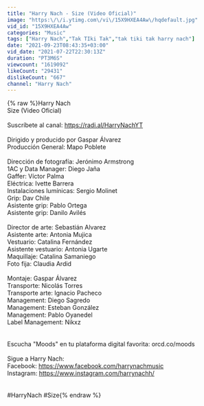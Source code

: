 ```yaml
---
title: "Harry Nach - Size (Video Oficial)"
image: "https:\/\/i.ytimg.com\/vi\/15X9HXEA4Aw\/hqdefault.jpg"
vid_id: "15X9HXEA4Aw"
categories: "Music"
tags: ["Harry Nach","Tak TIki Tak","tak tiki tak harry nach"]
date: "2021-09-23T08:43:35+03:00"
vid_date: "2021-07-22T22:30:13Z"
duration: "PT3M6S"
viewcount: "1619092"
likeCount: "29431"
dislikeCount: "667"
channel: "Harry Nach"
---
```

{% raw %}Harry Nach  <br />Size (Video Oficial)<br /><br />Suscríbete al canal: <a rel="nofollow" target="blank" href="https://radi.al/HarryNachYT">https://radi.al/HarryNachYT</a><br /><br />Dirigido y producido por Gaspar Álvarez<br />Producción General: Mapo Poblete<br /><br />Dirección de fotografía: Jerónimo Armstrong<br />1AC y Data Manager: Diego Jaña<br />Gaffer: Víctor Palma<br />Eléctrica: Ivette Barrera<br />Instalaciones lumínicas: Sergio Molinet<br />Grip: Dav Chile<br />Asistente grip: Pablo Ortega<br />Asistente grip: Danilo Avilés<br /><br />Director de arte: Sebastián Alvarez<br />Asistente arte: Antonia Mujica<br />Vestuario: Catalina Fernández<br />Asistente vestuario: Antonia Ugarte<br />Maquillaje: Catalina Samaniego<br />Foto fija: Claudia Ardid<br /><br />Montaje: Gaspar Álvarez<br />Transporte: Nicolás Torres<br />Transporte arte: Ignacio Pacheco<br />Management: Diego Sagredo<br />Management: Esteban González<br />Management: Pablo Oyanedel <br />Label Management: Nikxz<br /><br /><br />Escucha &quot;Moods&quot; en tu plataforma digital favorita: orcd.co/moods<br /><br />Sigue a Harry Nach: <br />Facebook: <a rel="nofollow" target="blank" href="https://www.facebook.com/harrynachmusic">https://www.facebook.com/harrynachmusic</a><br />Instagram: <a rel="nofollow" target="blank" href="https://www.instagram.com/harrynachh/">https://www.instagram.com/harrynachh/</a><br /><br /><br />#HarryNach #Size{% endraw %}

